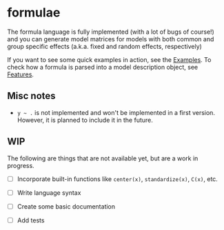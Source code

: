 # formulae

The formula language is fully implemented (with a lot of bugs of course!) and you can generate
model matrices for models with both common and group specific effects
(a.k.a. fixed and random effects, respectively)

If you want to see some quick examples in action, see the [Examples](https://github.com/bambinos/formulae/blob/master/examples/Examples.ipynb).
To check how a formula is parsed into a model description object, see [Features](https://github.com/bambinos/formulae/blob/master/examples/Features.ipynb).

## Misc notes

* `y ~ .` is not implemented and won't be implemented in a first version. However, it is planned
to include it in the future.

## WIP

The following are things that are not available yet, but are a work in progress.

- [ ] Incorporate built-in functions like `center(x)`, `standardize(x)`, `C(x)`, etc.
- [ ] Write language syntax
- [ ] Create some basic documentation
- [ ] Add tests

